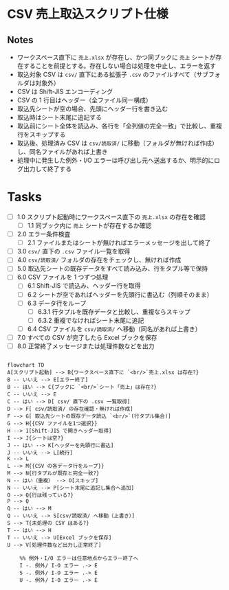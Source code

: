 # CSV 売上取込スクリプト仕様

## Notes

- ワークスペース直下に `売上.xlsx` が存在し、かつ同ブックに `売上` シートが存在することを前提とする。存在しない場合は処理を中止し、エラーを返す
- 取込対象 CSV は `csv/` 直下にある拡張子 `.csv` のファイルすべて（サブフォルダは対象外）
- CSV は Shift-JIS エンコーディング
- CSV の 1 行目はヘッダー（全ファイル同一構成）
- 取込先シートが空の場合、先頭にヘッダー行を書き込む
- 取込時はシート末尾に追記する
- 取込前にシート全体を読込み、各行を「全列値の完全一致」で比較し、重複行をスキップする
- 取込後、処理済み CSV は `csv/読取済/` に移動（フォルダが無ければ作成）し、同名ファイルがあれば上書き
- 処理中に発生した例外・I/O エラーは呼び出し元へ送出するか、明示的にログ出力して終了する

# Tasks

- [ ] 1.0 スクリプト起動時にワークスペース直下の `売上.xlsx` の存在を確認
  - [ ] 1.1 同ブック内に `売上` シートが存在するか確認
- [ ] 2.0 エラー条件検査
  - [ ] 2.1 ファイルまたはシートが無ければエラーメッセージを出して終了
- [ ] 3.0 `csv/` 直下の `.csv` ファイル一覧を取得
- [ ] 4.0 `csv/読取済/` フォルダの存在をチェックし、無ければ作成
- [ ] 5.0 取込先シートの既存データをすべて読み込み、行をタプル等で保持
- [ ] 6.0 CSV ファイルを 1 つずつ処理
  - [ ] 6.1 Shift-JIS で読込み、ヘッダー行を取得
  - [ ] 6.2 シートが空であればヘッダーを先頭行に書込む（列順そのまま）
  - [ ] 6.3 データ行をループ
    - [ ] 6.3.1 行タプルを既存データと比較し、重複ならスキップ
    - [ ] 6.3.2 重複でなければシート末尾に追記
  - [ ] 6.4 CSV ファイルを `csv/読取済/` へ移動（同名があれば上書き）
- [ ] 7.0 すべての CSV が完了したら Excel ブックを保存
- [ ] 8.0 正常終了メッセージまたは処理件数などを出力

```mermaid

flowchart TD
A[スクリプト起動] --> B{ワークスペース直下に `<br/>`売上.xlsx は存在?}
B -- いいえ --> E[エラー終了]
B -- はい --> C{ブックに `<br/>`シート「売上」は存在?}
C -- いいえ --> E
C -- はい --> D[ csv/ 直下の .csv 一覧取得]
D --> F[ csv/読取済/ の存在確認・無ければ作成]
F --> G[ 取込先シートの既存データ読込 `<br/>`(行タプル集合)]
G --> H{{CSV ファイルを1つ選択}}
H --> I[Shift-JIS で開きヘッダー取得]
I --> J{シートは空?}
J -- はい --> K[ヘッダーを先頭行に書込]
J -- いいえ --> L[続行]
K --> L
L --> M{{CSV の各データ行をループ}}
M --> N{行タプルが既存と完全一致?}
N -- はい（重複） --> O[スキップ]
N -- いいえ --> P[シート末尾に追記し集合へ追加]
O --> Q{行は残っている?}
P --> Q
Q -- はい --> M
Q -- いいえ --> S[csv/読取済/ へ移動（上書き）]
S --> T{未処理の CSV はある?}
T -- はい --> H
T -- いいえ --> U[Excel ブックを保存]
U --> V[処理件数など出力し正常終了]

    %% 例外・I/O エラーは任意地点からエラー終了へ
    I -. 例外/ I-O エラー .-> E
    S -. 例外/ I-O エラー .-> E
    U -. 例外/ I-O エラー .-> E

```
